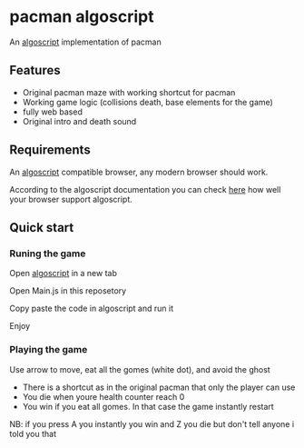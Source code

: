 # pacman algoscript
An [algoscript](http://www.algoscript.info/) implementation of pacman

## Features
* Original pacman maze with working shortcut for pacman
* Working game logic (collisions death, base elements for the game)
* fully web based
* Original intro and death sound

## Requirements
An [algoscript](http://www.algoscript.info/) compatible browser, any modern browser should work.

According to the algoscript documentation you can check [here](http://html5test.com/) how well your browser support algoscript.

## Quick start
### Runing the game
Open [algoscript](http://www.algoscript.info/) in a new tab

Open Main.js in this reposetory

Copy paste the code in algoscript and run it

Enjoy
### Playing the game

Use arrow to move, eat all the gomes (white dot), and avoid the ghost

* There is a shortcut as in the original pacman that only the player can use
* You die when youre health counter reach 0
* You win if you eat all gomes. In that case the game instantly restart

NB: if you press A you instantly you win and Z you die but don't tell anyone i told you that
